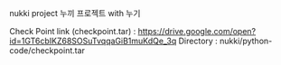 nukki project
누끼 프로젝트 with 누기

Check Point link (checkpoint.tar)  : https://drive.google.com/open?id=1GT6cbIKZ68SOSuTvqqaGiB1muKdQe_3q
Directory : nukki/python-code/checkpoint.tar